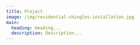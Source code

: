 ```yaml
---
title: Project
image: /img/residential-shingles-installation.jpg
main:
  heading: Heading...
  description: Description...
---
```

